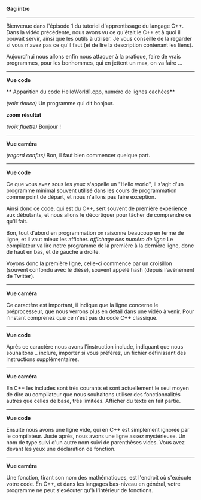 **Gag intro**
___

Bienvenue dans l'épisode 1 du tutoriel d'apprentissage du langage C++.
Dans la vidéo précédente, nous avons vu ce qu'était le C++ et à quoi il pouvait servir, ainsi que les outils à utiliser. Je vous conseille de la regarder si vous n'avez pas ce qu'il faut (et de lire la description contenant les liens).

Aujourd'hui nous allons enfin nous attaquer à la pratique, faire de vrais programmes, pour les bonhommes, qui en jettent un max, on va faire ... 

___
**Vue code**

** Apparition du code HelloWorld1.cpp, numéro de lignes cachées**

*(voix douce)* Un programme qui dit bonjour.

**zoom résultat**

*(voix fluette)* Bonjour !

___
**Vue caméra**

*(regard confus)* Bon, il faut bien commencer quelque part.

___
**Vue code**

Ce que vous avez sous les yeux s'appelle un "Hello world", il s'agit d'un programme minimal souvent utilisé dans les cours de programmation comme point de départ, et nous n'allons pas faire exception.

Ainsi donc ce code, qui est du C++, sert souvent de première expérience aux débutants, et nous allons le décortiquer pour tâcher de comprendre ce qu'il fait.

Bon, tout d'abord en programmation on raisonne beaucoup en terme de ligne, et il vaut mieux les afficher. *affichage des numéro de ligne* Le compilateur va lire notre programme de la première à la dernière ligne, donc de haut en bas, et de gauche à droite.

Voyons donc la première ligne, celle-ci commence par un croisillon (souvent confondu avec le dièse), souvent appelé hash (depuis l'avènement de Twitter). 

___
**Vue caméra**

Ce caractère est important, il indique que la ligne concerne le préprocesseur, que nous verrons plus en détail dans une vidéo à venir. Pour l'instant comprenez que ce n'est pas du code C++ classique.

___
**Vue code**

Après ce caractère nous avons l'instruction include, indiquant que nous souhaitons .. inclure, importer si vous préférez, un fichier définissant des instructions supplémentaires.

___
**Vue caméra**

En C++ les includes sont très courants et sont actuellement le seul moyen de dire au compilateur que nous souhaitons utiliser des fonctionnalités autres que celles de base, très limitées. Afficher du texte en fait partie.

___
**Vue code**

Ensuite nous avons une ligne vide, qui en C++ est simplement ignorée par le compilateur.
Juste après, nous avons une ligne assez mystérieuse. Un nom de type suivi d'un autre nom suivi de parenthèses vides. Vous avez devant les yeux une déclaration de fonction.

___
**Vue caméra**

Une fonction, tirant son nom des mathématiques, est l'endroit où s'exécute votre code. En C++, et dans les langages bas-niveau en général, votre programme ne peut s'exécuter qu'à l'intérieur de fonctions.